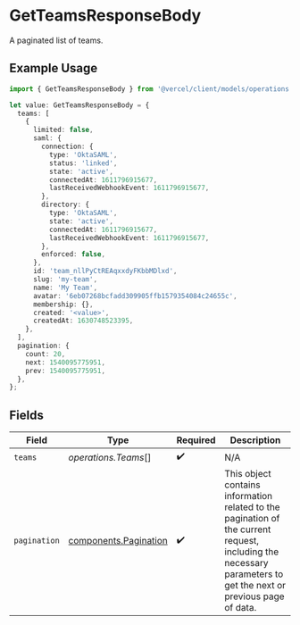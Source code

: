 # GetTeamsResponseBody

A paginated list of teams.

## Example Usage

```typescript
import { GetTeamsResponseBody } from '@vercel/client/models/operations';

let value: GetTeamsResponseBody = {
  teams: [
    {
      limited: false,
      saml: {
        connection: {
          type: 'OktaSAML',
          status: 'linked',
          state: 'active',
          connectedAt: 1611796915677,
          lastReceivedWebhookEvent: 1611796915677,
        },
        directory: {
          type: 'OktaSAML',
          state: 'active',
          connectedAt: 1611796915677,
          lastReceivedWebhookEvent: 1611796915677,
        },
        enforced: false,
      },
      id: 'team_nllPyCtREAqxxdyFKbbMDlxd',
      slug: 'my-team',
      name: 'My Team',
      avatar: '6eb07268bcfadd309905ffb1579354084c24655c',
      membership: {},
      created: '<value>',
      createdAt: 1630748523395,
    },
  ],
  pagination: {
    count: 20,
    next: 1540095775951,
    prev: 1540095775951,
  },
};
```

## Fields

| Field        | Type                                                           | Required           | Description                                                                                                                                                     |
| ------------ | -------------------------------------------------------------- | ------------------ | --------------------------------------------------------------------------------------------------------------------------------------------------------------- |
| `teams`      | _operations.Teams_[]                                           | :heavy_check_mark: | N/A                                                                                                                                                             |
| `pagination` | [components.Pagination](../../models/components/pagination.md) | :heavy_check_mark: | This object contains information related to the pagination of the current request, including the necessary parameters to get the next or previous page of data. |
